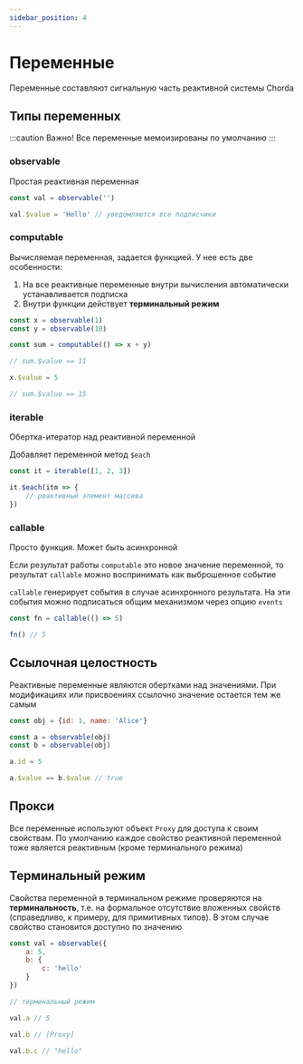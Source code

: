 ```yaml
---
sidebar_position: 4
---
```


#  Переменные

Переменные составляют сигнальную часть реактивной системы Chorda


## Типы переменных

:::caution Важно!
Все переменные мемоизированы по умолчанию
:::


### observable

Простая реактивная переменная

```javascript
const val = observable('')

val.$value = 'Hello' // уведомляются все подписчики
```

### computable

Вычисляемая переменная, задается функцией. У нее есть две особенности:
1. На все реактивные переменные внутри вычисления автоматически устанавливается подписка
2. Внутри функции действует **терминальный режим**

```javascript
const x = observable(1)
const y = observable(10)

const sum = computable(() => x + y)

// sum.$value == 11

x.$value = 5

// sum.$value == 15

```


### iterable

Обертка-итератор над реактивной переменной

Добавляет переменной метод `$each`

```javascript
const it = iterable([1, 2, 3])

it.$each(itm => {
    // реактивный элемент массива
})
```


### callable

Просто функция. Может быть асинхронной

Если результат работы `computable` это новое значение переменной, то результат `callable` можно воспринимать как выброшенное событие 

`callable` генерирует события в случае асинхронного результата. На эти события можно подписаться общим механизмом через опцию `events`

```javascript
const fn = callable(() => 5)

fn() // 5

```

## Ссылочная целостность

Реактивные переменные являются обертками над значениями. При модификациях или присвоениях ссылочно значение остается тем же самым

```javascript
const obj = {id: 1, name: 'Alice'}

const a = observable(obj)
const b = observable(obj)

a.id = 5

a.$value == b.$value // true

```

## Прокси

Все переменные используют объект `Proxy` для доступа к своим свойствам. По умолчанию каждое свойство реактивной переменной тоже является реактивным (кроме терминального режима)


## Терминальный режим

Свойства переменной в терминальном режиме проверяются на **терминальность**, т.е. на формальное отсутствие вложенных свойств (справедливо, к примеру, для примитивных типов). В этом случае свойство становится доступно по значению

```javascript
const val = observable({
    a: 5,
    b: {
        c: 'hello'
    }
})

// терминальный режим

val.a // 5

val.b // [Proxy]

val.b.c // "hello"

```
